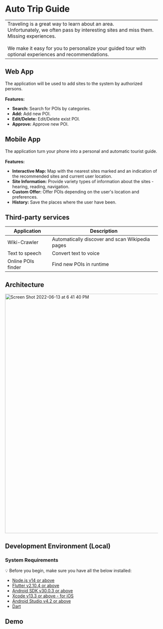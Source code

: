 # Auto Trip Guide
<table>
<tr>
<td>
Traveling is a great way to learn about an area.  <br />
Unfortunately, we often pass by interesting sites and miss them. Missing experiences.
   <br />
   <br />
We make it easy for you to personalize your guided tour with optional experiences and recommendations.
</td>
</tr>
</table>

## Web App
The application will be used to add sites to the system by authorized persons. <br /><br />
**Features:**
* **Search:** Search for POIs by categories.
* **Add:** Add new POI.
* **Edit/Delete:** Edit/Delete exist POI.
* **Approve:** Approve new POI.


## Mobile App
The application turn your phone into a personal and automatic tourist guide. <br /><br />
**Features:**
* **Interactive Map:** Map with the nearest sites marked and an indication of the recommended sites and current user location.
* **Site Information:** Provide variety types of information about the sites - hearing, reading, navigation.
* **Custom Offer:** Offer POIs depending on the user's location and preferences.
* **History:** Save the places where the user have been.


## Third-party services

| Application             | Description                                      |
| ----------------------- | ------------------------------------------------ |
| Wiki-Crawler            | Automatically discover and scan Wikipedia pages  |
| Text to speech          | Convert text to voice                            |
| Online POIs finder      | Find new POIs in runtime                         |

## Architecture
<img width="785" alt="Screen Shot 2022-06-13 at 6 41 40 PM" src="https://user-images.githubusercontent.com/73112796/173392087-456b1b61-2a05-4d17-b67c-e1d2a54d09f9.png">


## Development Environment (Local)
### System Requirements

:bulb: Before you begin, make sure you have all the below installed:

- [Node.js v14 or above](https://nodejs.org/en/download/)
- [Flutter v2.10.4 or above](https://docs.flutter.dev/get-started/install)
- [Android SDK v30.0.3 or above](https://developer.android.com/studio)
- [Xcode v13.3 or above - for iOS](https://developer.apple.com/xcode/)
- [Android Studio v4.2 or above](https://developer.android.com/studio)
- [Dart](https://dart.dev/get-dart)

## Demo


